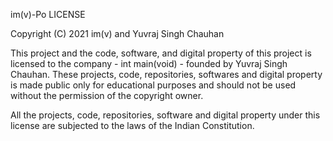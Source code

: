 im(v)-Po LICENSE

Copyright (C) 2021 im(v) and Yuvraj Singh Chauhan

This project and the code, software, and digital property of this project is licensed to the company - int main(void) - founded by Yuvraj Singh Chauhan. These projects, code, repositories, softwares and digital property is made public only for educational purposes and should not be used without the permission of the copyright owner.

All the projects, code, repositories, software and digital property under this license are subjected to the laws of the Indian Constitution.
